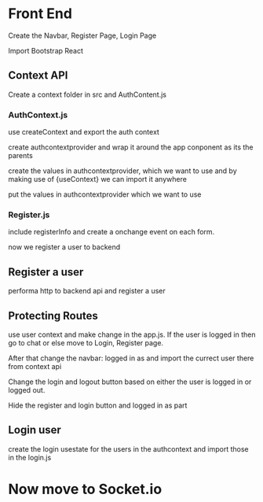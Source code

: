 # Front End

Create the Navbar, Register Page, Login Page

Import Bootstrap React 

## Context API

Create a context folder in src and AuthContent.js

### AuthContext.js

use createContext and export the auth context

create authcontextprovider and wrap it around the app conponent as its the parents 

create the values in authcontextprovider, which we want to use and by making use of {useContext} we can import it anywhere

put the values in authcontextprovider which we want to use

### Register.js

include registerInfo and create a onchange event on each form.

now we register a user to backend 

## Register a user

performa  http to backend api and register a user

## Protecting Routes

use user context and make change in the app.js. If the user is logged in then go to chat or else move to Login, Register page.

After that change the navbar: logged in as and import the currect user there from context api

Change the login and logout button based on either the user is logged in or logged out.

Hide the register and login button and logged in as part

## Login user

create the login usestate for the users in the authcontext and import those in the login.js

# Now move to Socket.io

